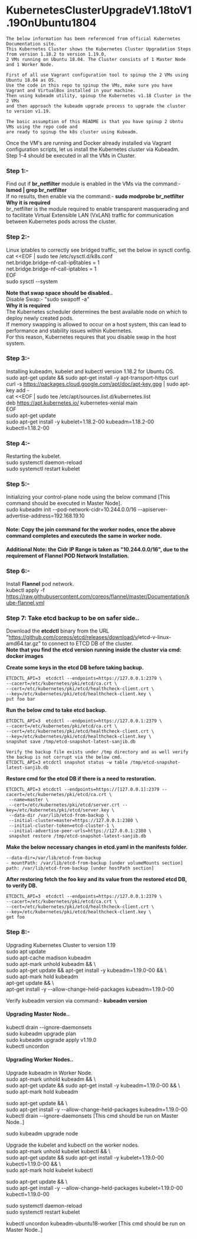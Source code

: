 # KubernetesClusterUpgradeV1.18toV1.19OnUbuntu1804
    The below information has been referenced from official Kubernetes Documentation site.  
    This Kubernetes Cluster shows the Kubernetes Cluster Upgradation Steps from version 1.18.2 to version 1.19.0, 
    2 VMs running on Ubuntu 18.04. The Cluster consists of 1 Master Node and 1 Worker Node.  

    First of all use Vagrant configuration tool to spinup the 2 VMs using Ubuntu 18.04 as OS.  
    Use the code in this repo to spinup the VMs, make sure you have Vagrant and VirtualBox installed in your machine.  
    Then using kubeadm utility, spinup the Kubernetes v1.18 Cluster in the 2 VMs 
    and then approach the kubeadm upgrade process to upgrade the cluster to version v1.19.
    
    The basic assumption of this README is that you have spinup 2 Ubntu VMs using the repo code and 
    are ready to spinup the k8s cluster using Kubeadm.

Once the VM's are running and Docker already installed via Vagrant configuration scripts, let us install the Kubernetes cluster via Kubeadm.  
Step 1-4 should be executed in all the VMs in Cluster.

### Step 1:-  
Find out if <b>br_netfilter</b> module is enabled in the VMs via the command:- <b>lsmod | grep br_netfilter</b>  
If no results, then enable via the command:- <b>sudo modprobe br_netfilter</b>  
<b>Why it is required</b>  
br_netfilter is the module required to enable transparent masquerading and to facilitate Virtual Extensible LAN (VxLAN) traffic for communication between Kubernetes pods across the cluster.

### Step 2:-  
Linux iptables to correctly see bridged traffic, set the below in sysctl config.  
cat <<EOF | sudo tee /etc/sysctl.d/k8s.conf  
net.bridge.bridge-nf-call-ip6tables = 1  
net.bridge.bridge-nf-call-iptables = 1  
EOF  
sudo sysctl --system

<b>Note that swap space should be disabled..</b>  
Disable Swap:- "sudo swapoff -a"  
<b>Why it is required</b>  
The Kubernetes scheduler determines the best available node on which to deploy newly created pods.   
If memory swapping is allowed to occur on a host system, this can lead to performance and stability issues within Kubernetes.  
For this reason, Kubernetes requires that you disable swap in the host system.

### Step 3:-  
Installing kubeadm, kubelet and kubectl version 1.18.2 for Ubuntu OS.  
sudo apt-get update && sudo apt-get install -y apt-transport-https curl  
curl -s https://packages.cloud.google.com/apt/doc/apt-key.gpg | sudo apt-key add -  
cat <<EOF | sudo tee /etc/apt/sources.list.d/kubernetes.list  
deb https://apt.kubernetes.io/ kubernetes-xenial main  
EOF  
sudo apt-get update  
sudo apt-get install -y kubelet=1.18.2-00  kubeadm=1.18.2-00  kubectl=1.18.2-00

### Step 4:-  
Restarting the kubelet.  
sudo systemctl daemon-reload  
sudo systemctl restart kubelet

### Step 5:-  
Initializing your control-plane node using the below command [This command should be executed in Master Node].  
sudo kubeadm init --pod-network-cidr=10.244.0.0/16 --apiserver-advertise-address=192.168.19.10  
#### Note: Copy the join command for the worker nodes, once the above command completes and executeds the same in worker node.  
#### Additional Note: the Cidr IP Range is taken as "10.244.0.0/16", due to the requirement of Flannel POD Network Installation.

### Step 6:-  
Install <b>Flannel</b> pod network.  
kubectl apply -f https://raw.githubusercontent.com/coreos/flannel/master/Documentation/kube-flannel.yml

### Step 7: Take etcd backup to be on safer side..  
Download the <b>etcdctl</b> binary from the URL "https://github.com/coreos/etcd/releases/download/v<Version No>/etcd-v<Version No>-linux-amd64.tar.gz" to connect to ETCD DB of the cluster.  
<b>Note that you find the etcd version running inside the cluster via cmd: docker images</b>  

<b>Create some keys in the etcd DB before taking backup.</b>

    ETCDCTL_API=3  etcdctl --endpoints=https://127.0.0.1:2379 \  
    --cacert=/etc/kubernetes/pki/etcd/ca.crt \  
    --cert=/etc/kubernetes/pki/etcd/healthcheck-client.crt \  
    --key=/etc/kubernetes/pki/etcd/healthcheck-client.key \  
    put foo bar
    
<b>Run the below cmd to take etcd backup.</b>

    ETCDCTL_API=3  etcdctl --endpoints=https://127.0.0.1:2379 \  
    --cacert=/etc/kubernetes/pki/etcd/ca.crt \  
    --cert=/etc/kubernetes/pki/etcd/healthcheck-client.crt \  
    --key=/etc/kubernetes/pki/etcd/healthcheck-client.key \  
    snapshot save /tmp/etcd-snapshot-latest-sanjib.db
    
    Verify the backup file exists under /tmp directory and as well verify the backup is not corrupt via the below cmd.  
    ETCDCTL_API=3 etcdctl snapshot status -w table /tmp/etcd-snapshot-latest-sanjib.db

<b> Restore cmd for the etcd DB if there is a need to restoration. </b>  

    ETCDCTL_API=3 etcdctl --endpoints=https://[127.0.0.1]:2379 --cacert=/etc/kubernetes/pki/etcd/ca.crt \  
     --name=master \  
     --cert=/etc/kubernetes/pki/etcd/server.crt --key=/etc/kubernetes/pki/etcd/server.key \  
     --data-dir /var/lib/etcd-from-backup \  
     --initial-cluster=master=https://127.0.0.1:2380 \  
     --initial-cluster-token=etcd-cluster-1 \  
     --initial-advertise-peer-urls=https://127.0.0.1:2380 \  
     snapshot restore /tmp/etcd-snapshot-latest-sanjib.db
     
<b> Make the below necessary changes in etcd.yaml in the manifests folder.</b>
    
    --data-dir=/var/lib/etcd-from-backup
    - mountPath: /var/lib/etcd-from-backup [under volumeMounts section]
    path: /var/lib/etcd-from-backup [under hostPath section]

<b>After restoring fetch the foo key and its value from the restored etcd DB, to verify DB.</b>  

    ETCDCTL_API=3  etcdctl --endpoints=https://127.0.0.1:2379 \  
    --cacert=/etc/kubernetes/pki/etcd/ca.crt \  
    --cert=/etc/kubernetes/pki/etcd/healthcheck-client.crt \  
    --key=/etc/kubernetes/pki/etcd/healthcheck-client.key \  
    get foo
     

### Step 8:-  
Upgrading Kubernetes Cluster to version 1.19  
sudo apt update  
sudo apt-cache madison kubeadm  
sudo apt-mark unhold kubeadm && \  
sudo apt-get update && apt-get install -y kubeadm=1.19.0-00 && \  
sudo apt-mark hold kubeadm  
apt-get update && \  
apt-get install -y --allow-change-held-packages kubeadm=1.19.0-00  

Verify kubeadm version via command:- <b>kubeadm version</b>  

#### Upgrading Master Node..  
kubectl drain <MASTER NODE> --ignore-daemonsets  
sudo kubeadm upgrade plan  
sudo kubeadm upgrade apply v1.19.0  
kubectl uncordon <MASTER NODE>
  
#### Upgrading Worker Nodes.. 
Upgrade kubeadm in Worker Node.  
sudo apt-mark unhold kubeadm && \  
sudo apt-get update && sudo apt-get install -y kubeadm=1.19.0-00 && \  
sudo apt-mark hold kubeadm  

sudo apt-get update && \  
sudo apt-get install -y --allow-change-held-packages kubeadm=1.19.0-00  
kubectl drain <WORKER NODE> --ignore-daemonsets [This cmd should be run on Master Node..]

sudo kubeadm upgrade node  

Upgrade the kubelet and kubectl on the worker nodes.  
sudo apt-mark unhold kubelet kubectl && \  
sudo apt-get update && sudo apt-get install -y kubelet=1.19.0-00 kubectl=1.19.0-00 && \  
sudo apt-mark hold kubelet kubectl  

sudo apt-get update && \  
sudo apt-get install -y --allow-change-held-packages kubelet=1.19.0-00 kubectl=1.19.0-00  

sudo systemctl daemon-reload  
sudo systemctl restart kubelet  

kubectl uncordon kubeadm-ubuntu18-worker [This cmd should be run on Master Node..]
